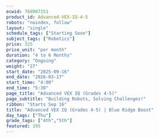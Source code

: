 ```yaml
---
ecwid: 768907151
product_id: Advanced-VEX-IQ-4-5
robots: "noindex, follow"
layout: "single"
schedule_tags: ["Starting Soon"]
subject_tags: ["Robotics"]
price: 325
price_unit: "per month"
duration: "4 to 6 Months"
category: "Ongoing"
weight: "27"
start_date: "2025-09-16"
end_date: "2026-03-17"
start_time: "4:00"
end_time: "5:30"
page_title: "Advanced VEX IQ (Grades 4-5)"
page_subtitle: "Building Robots, Solving Challenges!"
ribbon: "Starts Sep 16"
title: "Advanced VEX IQ (Grades 4-5) | Blue Ridge Boost"
day_tags: ["Thu"]
grade_tags: ["4th","5th"]
featured: 195
---
```

